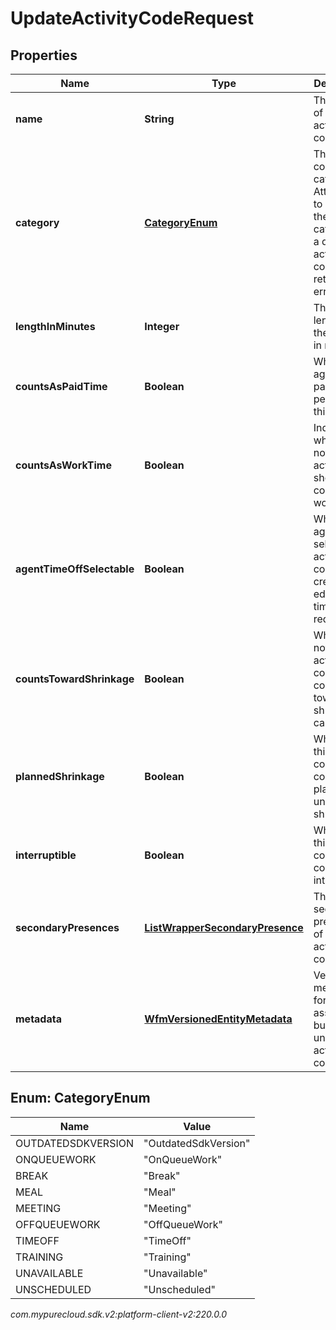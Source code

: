 # UpdateActivityCodeRequest


## Properties

| Name | Type | Description | Notes |
| ------------ | ------------- | ------------- | ------------- |
| **name** | **String** | The name of the activity code |  [optional] |
| **category** | [**CategoryEnum**](#Enum--CategoryEnum) | The activity code's category. Attempting to change the category of a default activity code will return an error |  [optional] |
| **lengthInMinutes** | **Integer** | The default length of the activity in minutes |  [optional] |
| **countsAsPaidTime** | **Boolean** | Whether an agent is paid while performing this activity |  [optional] |
| **countsAsWorkTime** | **Boolean** | Indicates whether or not the activity should be counted as work time |  [optional] |
| **agentTimeOffSelectable** | **Boolean** | Whether an agent can select this activity code when creating or editing a time off request |  [optional] |
| **countsTowardShrinkage** | **Boolean** | Whether or not this activity code counts toward shrinkage calculations |  [optional] |
| **plannedShrinkage** | **Boolean** | Whether this activity code is considered planned or unplanned shrinkage |  [optional] |
| **interruptible** | **Boolean** | Whether this activity code is considered interruptible |  [optional] |
| **secondaryPresences** | [**ListWrapperSecondaryPresence**](ListWrapperSecondaryPresence) | The secondary presences of this activity code |  [optional] |
| **metadata** | [**WfmVersionedEntityMetadata**](WfmVersionedEntityMetadata) | Version metadata for the associated business unit's list of activity codes |  |


## Enum: CategoryEnum

| Name | Value |
| ---- | ----- |
| OUTDATEDSDKVERSION | &quot;OutdatedSdkVersion&quot; | 
| ONQUEUEWORK | &quot;OnQueueWork&quot; | 
| BREAK | &quot;Break&quot; | 
| MEAL | &quot;Meal&quot; | 
| MEETING | &quot;Meeting&quot; | 
| OFFQUEUEWORK | &quot;OffQueueWork&quot; | 
| TIMEOFF | &quot;TimeOff&quot; | 
| TRAINING | &quot;Training&quot; | 
| UNAVAILABLE | &quot;Unavailable&quot; | 
| UNSCHEDULED | &quot;Unscheduled&quot; | 




_com.mypurecloud.sdk.v2:platform-client-v2:220.0.0_
